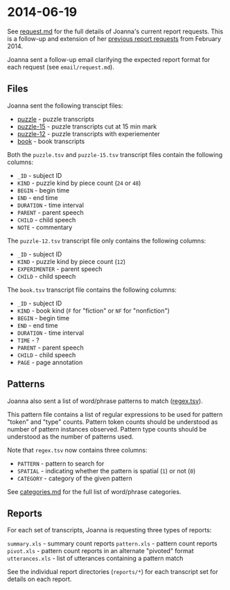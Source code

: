 # 2014-06-19

See [request.md](request.md) for the full details of Joanna's current report
requests.  This is a follow-up and extension of her [previous report
requests](https://github.com/joyrexus/silc/tree/master/reports/joanna/2014-02-28) from February 2014.

Joanna sent a follow-up email clarifying the expected report format for each request (see `email/request.md`).


## Files

Joanna sent the following transcipt files:

* [puzzle](reports/puzzle/data.tsv) - puzzle transcripts
* [puzzle-15](reports/puzzle-15/data.tsv) - puzzle transcripts cut at 15 min mark
* [puzzle-12](reports/puzzle-12/data.tsv) - puzzle transcripts with experiementer
* [book](reports/book/data.tsv) - book transcripts

Both the `puzzle.tsv` and `puzzle-15.tsv` transcript files contain the following columns:

* `_ID` - subject ID
* `KIND` - puzzle kind by piece count (`24` or `48`)
* `BEGIN` - begin time
* `END` - end time
* `DURATION` - time interval
* `PARENT` - parent speech
* `CHILD` - child speech
* `NOTE` - commentary

The `puzzle-12.tsv` transcript file only contains the following columns:

* `_ID` - subject ID
* `KIND` - puzzle kind by piece count (`12`)
* `EXPERIMENTER` - parent speech
* `CHILD` - child speech

The `book.tsv` transcript file contains the following columns:

* `_ID` - subject ID
* `KIND` - book kind (`F` for "fiction" or `NF` for "nonfiction")
* `BEGIN` - begin time
* `END` - end time
* `DURATION` - time interval
* `TIME` - ?
* `PARENT` - parent speech
* `CHILD` - child speech
* `PAGE` - page annotation


## Patterns

Joanna also sent a list of word/phrase patterns to match ([regex.tsv](regex.tsv)).

This pattern file contains a list of regular expressions to be used for pattern "token" and "type" counts. Pattern token counts should be understood as number of pattern instances observed. Pattern type counts should be understood as the number of patterns used.  

Note that `regex.tsv` now contains three columns:

* `PATTERN` - pattern to search for
* `SPATIAL` - indicating whether the pattern is spatial (`1`) or not (`0`)
* `CATEGORY` - category of the given pattern

See [categories.md](categories.md) for the full list of word/phrase categories.


## Reports

For each set of transcripts, Joanna is requesting three types of reports:

`summary.xls` - summary count reports
`pattern.xls` - pattern count reports
`pivot.xls` - pattern count reports in an alternate "pivoted" format
`utterances.xls` - list of utterances containing a pattern match

See the individual report directories (`reports/*`) for each transcript set for details on each report.
